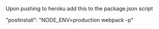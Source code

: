 Upon pushing to heroku add this to the package.json script

"postinstall": "NODE_ENV=production webpack -p"